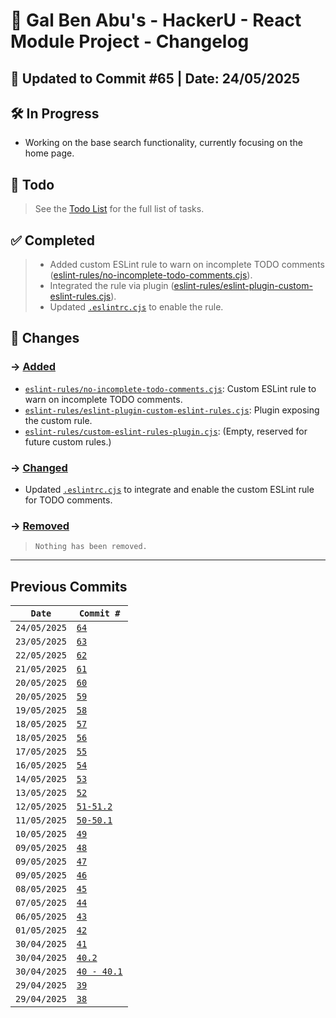 # 📘 Gal Ben Abu's - HackerU - React Module Project - Changelog

## 📅 Updated to Commit #65 | Date: 24/05/2025

## 🛠️ In Progress

- Working on the base search functionality, currently focusing on the home page.

## 🎯 Todo

> See the [Todo List](./todo-list.md) for the full list of tasks.

## ✅ Completed

> - Added custom ESLint rule to warn on incomplete TODO comments ([eslint-rules/no-incomplete-todo-comments.cjs](eslint-rules/no-incomplete-todo-comments.cjs)).
> - Integrated the rule via plugin ([eslint-rules/eslint-plugin-custom-eslint-rules.cjs](eslint-rules/eslint-plugin-custom-eslint-rules.cjs)).
> - Updated [`.eslintrc.cjs`](.eslintrc.cjs) to enable the rule.

## 🔄 Changes

### → <u>Added</u>

- [`eslint-rules/no-incomplete-todo-comments.cjs`](eslint-rules/no-incomplete-todo-comments.cjs): Custom ESLint rule to warn on incomplete TODO comments.
- [`eslint-rules/eslint-plugin-custom-eslint-rules.cjs`](eslint-rules/eslint-plugin-custom-eslint-rules.cjs): Plugin exposing the custom rule.
- [`eslint-rules/custom-eslint-rules-plugin.cjs`](eslint-rules/custom-eslint-rules-plugin.cjs): (Empty, reserved for future custom rules.)

### → <u>Changed</u>

- Updated [`.eslintrc.cjs`](.eslintrc.cjs) to integrate and enable the custom ESLint rule for TODO comments.

### → <u>Removed</u>

> `Nothing has been removed.`

---

## Previous Commits

| `Date`       | `Commit #`                                                   |
| ------------ | ------------------------------------------------------------ |
| `24/05/2025` | [`64`](./commits_changes/commit_64.md)                       |
| `23/05/2025` | [`63`](./commits_changes/commit_63.md)                       |
| `22/05/2025` | [`62`](./commits_changes/commit_62.md)                       |
| `21/05/2025` | [`61`](./commits_changes/commit_61.md)                       |
| `20/05/2025` | [`60`](./commits_changes/commit_60.md)                       |
| `20/05/2025` | [`59`](./commits_changes/commit_59.md)                       |
| `19/05/2025` | [`58`](./commits_changes/commit_58.md)                       |
| `18/05/2025` | [`57`](./commits_changes/commit_57.md)                       |
| `18/05/2025` | [`56`](./commits_changes/commit_56.md)                       |
| `17/05/2025` | [`55`](./commits_changes/commit_55.md)                       |
| `16/05/2025` | [`54`](./commits_changes/commit_54.md)                       |
| `14/05/2025` | [`53`](./commits_changes/commit_53.md)                       |
| `13/05/2025` | [`52`](./commits_changes/commit_52.md)                       |
| `12/05/2025` | [`51-51.2`](./commits_changes/commit_51-51.2.md)             |
| `11/05/2025` | [`50-50.1`](./commits_changes/commit_50-50.1.md)             |
| `10/05/2025` | [`49`](./commits_changes/commit_49.md)                       |
| `09/05/2025` | [`48`](./commits_changes/commit_48.md)                       |
| `09/05/2025` | [`47`](./commits_changes/commit_47.md)                       |
| `09/05/2025` | [`46`](./commits_changes/commit_46.md)                       |
| `08/05/2025` | [`45`](./commits_changes/commit_45.md)                       |
| `07/05/2025` | [`44`](./commits_changes/commit_44.md)                       |
| `06/05/2025` | [`43`](./commits_changes/commit_43.md)                       |
| `01/05/2025` | [`42`](./commits_changes/commit_42.md)                       |
| `30/04/2025` | [`41`](./commits_changes/commit_41.md)                       |
| `30/04/2025` | [`40.2`](./commits_changes/commit_40/commit_40.2.md)         |
| `30/04/2025` | [`40 - 40.1`](./commits_changes/commit_40/commit_40-40.1.md) |
| `29/04/2025` | [`39`](./commits_changes/commit_39.md)                       |
| `29/04/2025` | [`38`](./commits_changes/commit_38.md)                       |
